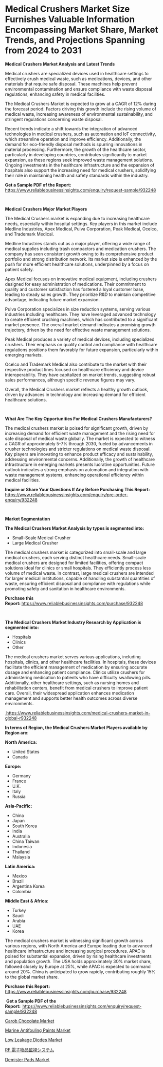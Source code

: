 <p><h1>Medical Crushers Market Size Furnishes Valuable Information Encompassing Market Share, Market Trends, and Projections Spanning from 2024 to 2031</h1></p><p><strong>Medical Crushers Market Analysis and Latest Trends</strong></p>
<p><p>Medical crushers are specialized devices used in healthcare settings to effectively crush medical waste, such as medications, devices, and other materials that require safe disposal. These machines help prevent environmental contamination and ensure compliance with waste disposal regulations, enhancing safety in medical facilities. </p><p>The Medical Crushers Market is expected to grow at a CAGR of 12% during the forecast period. Factors driving this growth include the rising volume of medical waste, increasing awareness of environmental sustainability, and stringent regulations concerning waste disposal. </p><p>Recent trends indicate a shift towards the integration of advanced technologies in medical crushers, such as automation and IoT connectivity, which streamline operation and improve efficiency. Additionally, the demand for eco-friendly disposal methods is spurring innovations in material processing. Furthermore, the growth of the healthcare sector, particularly in developing countries, contributes significantly to market expansion, as these regions seek improved waste management solutions. Ongoing investments in the healthcare infrastructure and the expansion of hospitals also support the increasing need for medical crushers, solidifying their role in maintaining health and safety standards within the industry.</p></p>
<p><strong>Get a Sample PDF of the Report:&nbsp;</strong> <a href="https://www.reliablebusinessinsights.com/enquiry/request-sample/932248">https://www.reliablebusinessinsights.com/enquiry/request-sample/932248</a></p>
<p>&nbsp;</p>
<p><strong>Medical Crushers Major Market Players</strong></p>
<p><p>The Medical Crushers market is expanding due to increasing healthcare needs, especially within hospital settings. Key players in this market include Medline Industries, Apex Medical, Pulva Corporation, Peak Medical, Ocelco, and Trademark Medical.</p><p>Medline Industries stands out as a major player, offering a wide range of medical supplies including trash compactors and medication crushers. The company has seen consistent growth owing to its comprehensive product portfolio and strong distribution network. Its market size is enhanced by the push for more efficient healthcare solutions, underpinned by a focus on patient safety.</p><p>Apex Medical focuses on innovative medical equipment, including crushers designed for easy administration of medications. Their commitment to quality and customer satisfaction has fostered a loyal customer base, leading to steady sales growth. They prioritize R&D to maintain competitive advantage, indicating future market expansion.</p><p>Pulva Corporation specializes in size reduction systems, serving various industries including healthcare. They have leveraged advanced technology to create efficient crushing machines, which has contributed to a significant market presence. The overall market demand indicates a promising growth trajectory, driven by the need for effective waste management solutions.</p><p>Peak Medical produces a variety of medical devices, including specialized crushers. Their emphasis on quality control and compliance with healthcare regulations positions them favorably for future expansion, particularly within emerging markets.</p><p>Ocelco and Trademark Medical also contribute to the market with their respective product lines focused on healthcare efficiency and device interoperability. They have capitalized on market trends, suggesting robust sales performances, although specific revenue figures may vary.</p><p>Overall, the Medical Crushers market reflects a healthy growth outlook, driven by advances in technology and increasing demand for efficient healthcare solutions.</p></p>
<p>&nbsp;</p>
<p><strong>What Are The Key Opportunities For Medical Crushers Manufacturers?</strong></p>
<p><p>The medical crushers market is poised for significant growth, driven by increasing demand for efficient waste management and the rising need for safe disposal of medical waste globally. The market is expected to witness a CAGR of approximately 5-7% through 2030, fueled by advancements in crusher technologies and stricter regulations on medical waste disposal. Key players are innovating to enhance product efficacy and sustainability, addressing environmental concerns. Additionally, the growth of healthcare infrastructure in emerging markets presents lucrative opportunities. Future outlook indicates a strong emphasis on automation and integration with waste management systems, enhancing operational efficiency within medical facilities.</p></p>
<p><strong>Inquire or Share Your Questions If Any Before Purchasing This Report:</strong> <a href="https://www.reliablebusinessinsights.com/enquiry/pre-order-enquiry/932248">https://www.reliablebusinessinsights.com/enquiry/pre-order-enquiry/932248</a></p>
<p>&nbsp;</p>
<p><strong>Market Segmentation</strong></p>
<p><strong>The Medical Crushers Market Analysis by types is segmented into:</strong></p>
<p><ul><li>Small-Scale Medical Crusher</li><li>Large Medical Crusher</li></ul></p>
<p><p>The medical crushers market is categorized into small-scale and large medical crushers, each serving distinct healthcare needs. Small-scale medical crushers are designed for limited facilities, offering compact solutions ideal for clinics or small hospitals. They efficiently process less volume of medical waste. In contrast, large medical crushers are intended for larger medical institutions, capable of handling substantial quantities of waste, ensuring efficient disposal and compliance with regulations while promoting safety and sanitation in healthcare environments.</p></p>
<p><strong>Purchase this Report:&nbsp;</strong><a href="https://www.reliablebusinessinsights.com/purchase/932248">https://www.reliablebusinessinsights.com/purchase/932248</a></p>
<p>&nbsp;</p>
<p><strong>The Medical Crushers Market Industry Research by Application is segmented into:</strong></p>
<p><ul><li>Hospitals</li><li>Clinics</li><li>Other</li></ul></p>
<p><p>The medical crushers market serves various applications, including hospitals, clinics, and other healthcare facilities. In hospitals, these devices facilitate the efficient management of medication by ensuring accurate dosage and enhancing patient compliance. Clinics utilize crushers for administering medication to patients who have difficulty swallowing pills. Additionally, other healthcare settings, such as nursing homes and rehabilitation centers, benefit from medical crushers to improve patient care. Overall, their widespread application enhances medication management and supports better health outcomes across diverse environments.</p></p>
<p><a href="https://www.reliablebusinessinsights.com/medical-crushers-market-in-global-r932248">&nbsp;https://www.reliablebusinessinsights.com/medical-crushers-market-in-global-r932248</a></p>
<p><strong>In terms of Region, the Medical Crushers Market Players available by Region are:</strong></p>
<p>
    <p> <strong> North America: </strong>
        <ul>
            <li>United States</li>
            <li>Canada</li>
        </ul>
        </p> 
    <p> <strong> Europe: </strong>
        <ul>
            <li>Germany</li>
            <li>France</li>
            <li>U.K.</li>
            <li>Italy</li>
            <li>Russia</li>
        </ul>
        </p> 
    <p> <strong> Asia-Pacific: </strong>
        <ul>
            <li>China</li>
            <li>Japan</li>
            <li>South Korea</li>
            <li>India</li>
            <li>Australia</li>
            <li>China Taiwan</li>
            <li>Indonesia</li>
            <li>Thailand</li>
            <li>Malaysia</li>
        </ul>
        </p> 
    <p> <strong> Latin America: </strong>
        <ul>
            <li>Mexico</li>
            <li>Brazil</li>
            <li>Argentina Korea</li>
            <li>Colombia</li>
        </ul>
        </p> 
    <p> <strong> Middle East & Africa: </strong>
        <ul>
            <li>Turkey</li>
            <li>Saudi</li>
            <li>Arabia</li>
            <li>UAE</li>
            <li>Korea</li>
        </ul>
    </p>
    </p>
<p><p>The medical crushers market is witnessing significant growth across various regions, with North America and Europe leading due to advanced healthcare infrastructure and increasing surgical procedures. APAC is poised for substantial expansion, driven by rising healthcare investments and population growth. The USA holds approximately 30% market share, followed closely by Europe at 25%, while APAC is expected to command around 20%. China is anticipated to grow rapidly, contributing roughly 15% to the global market share.</p></p>
<p><strong>Purchase this Report: </strong><a href="https://www.reliablebusinessinsights.com/purchase/932248">https://www.reliablebusinessinsights.com/purchase/932248</a></p>
<p>&nbsp;<strong>Get a Sample PDF of the Report:&nbsp;&nbsp;</strong><a href="https://www.reliablebusinessinsights.com/enquiry/request-sample/932248">https://www.reliablebusinessinsights.com/enquiry/request-sample/932248</a></p>
<p><strong></strong></p>
<p><p><a href="https://medium.com/@alicemcglynn2022/this-report-on-carob-chocolate-market-is-a-comprehensive-analysis-of-market-shares-strategies-96d671c341ed">Carob Chocolate Market</a></p><p><a href="https://issuu.com/reportprime-2/docs/marine-antifouling-paints-market-si_e1dfe78d92978c">Marine Antifouling Paints Market</a></p><p><a href="https://www.linkedin.com/pulse/low-leakage-diodes-market-overview-regional-outlook-competitive-qrxxc?trackingId=k8oGG26pQdqysxwJDQO2kw%3D%3D">Low Leakage Diodes Market</a></p><p><a href="https://medium.com/@dfg5fff/rf-electronic-article-surveillance-system-market-%E3%81%AF-%E3%82%B3%E3%82%B9%E3%83%88%E7%AE%A1%E7%90%86%E3%81%A8%E5%8A%B9%E7%8E%87%E5%90%91%E4%B8%8A%E3%82%92%E5%84%AA%E5%85%88%E3%81%97%E3%81%BE%E3%81%99-564d911bdf86">RF 電子物品監視システム</a></p><p><a href="https://www.linkedin.com/pulse/demister-pads-market-research-report-includes-analysis-size-share-higyf?trackingId=DfuEVL%2BzTSa%2BCock2re9Ug%3D%3D">Demister Pads Market</a></p></p>